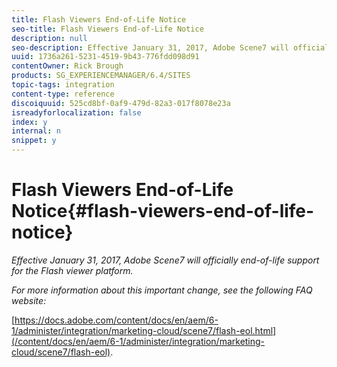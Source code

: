 ```yaml
---
title: Flash Viewers End-of-Life Notice
seo-title: Flash Viewers End-of-Life Notice
description: null
seo-description: Effective January 31, 2017, Adobe Scene7 will officially end-of-life support for the Flash viewer platform.
uuid: 1736a261-5231-4519-9b43-776fdd098d91
contentOwner: Rick Brough
products: SG_EXPERIENCEMANAGER/6.4/SITES
topic-tags: integration
content-type: reference
discoiquuid: 525cd8bf-0af9-479d-82a3-017f8078e23a
isreadyforlocalization: false
index: y
internal: n
snippet: y
---
```


# Flash Viewers End-of-Life Notice{#flash-viewers-end-of-life-notice}

*Effective January 31, 2017, Adobe Scene7 will officially end-of-life support for the Flash viewer platform.*

*For more information about this important change, see the following FAQ website:*

[https://docs.adobe.com/content/docs/en/aem/6-1/administer/integration/marketing-cloud/scene7/flash-eol.html](/content/docs/en/aem/6-1/administer/integration/marketing-cloud/scene7/flash-eol).

<!-- 

Comment Type: remark
Last Modified By: (sarchiz)
Last Modified Date: 2017-11-30T05:00:11.435-0500

<p>We don't have a replacement for the docs.adobe.com site after the helpx migration. We need a new page for EOL announcements.</p>

 -->

